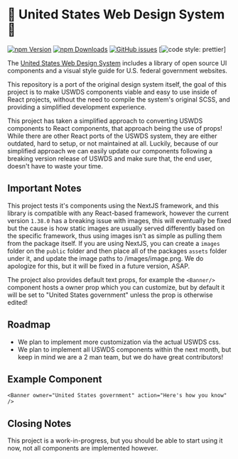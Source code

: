 # 🦅 United States Web Design System 🦅

[![npm Version](https://img.shields.io/npm/v/@sleepingrian/uswds?style=for-the-badge)](https://www.npmjs.com/package/@sleepingrian/uswds) [![npm Downloads](https://img.shields.io/npm/dt/@sleepingrian/uswds?style=for-the-badge)](https://www.npmjs.com/package/@sleepingrian/uswds) [![GitHub issues](https://img.shields.io/github/issues/sleepingrian/uswds?style=for-the-badge&logo=github)](https://github.com/sleepingrian/uswds/issues) [![code style: prettier](https://img.shields.io/badge/code_style-prettier-ff69b4?style=for-the-badge)]

The [United States Web Design System](https://designsystem.digital.gov) includes a library of open source UI components and a visual style guide for U.S. federal government websites.

This repository is a port of the original design system itself, the goal of this project is to make USWDS components viable and easy to use inside of React projects, without the need to compile the system's original SCSS, and providing a simplified development experience.

This project has taken a simplified approach to converting USWDS components to React components, that approach being the use of props! While there are other React ports of the USWDS system, they are either outdated, hard to setup, or not maintained at all. Luckily, because of our simplified approach we can easily update our components following a breaking version release of USWDS and make sure that, the end user, doesn't have to waste your time.

## Important Notes

This project tests it's components using the NextJS framework, and this library is compatible with any React-based framework, however the current version `1.38.0` has a breaking issue with images, this will eventually be fixed but the cause is how static images are usually served differently based on the specific framework, thus using images isn't as simple as pulling them from the package itself. If you are using NextJS, you can create a `images` folder on the `public` folder and then place all of the packages `assets` folder under it, and update the image paths to /images/image.png. We do apologize for this, but it will be fixed in a future version, ASAP.

The project also provides default text props, for example the `<Banner/>` component hosts a owner prop which you can customize, but by default it will be set to "United States government" unless the prop is otherwise edited!

## Roadmap

- We plan to implement more customization via the actual USWDS css.
- We plan to implement all USWDS components within the next month, but keep in mind we are a 2 man team, but we do have great contributors!

## Example Component

`<Banner owner="United States government" action="Here's how you know" />`

## Closing Notes

This project is a work-in-progress, but you should be able to start using it now, not all components are implemented however.
